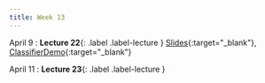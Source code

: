 ```yaml
---
title: Week 13
---
```


April 9
: **Lecture 22**{: .label .label-lecture }
[Slides](https://docs.google.com/presentation/d/15Y1BgtzCLkxr4ErPGUM6yXsSsOZm65eLWr39JyXPvDA/edit?usp=sharing){:target="_blank"},
[ClassifierDemo](https://data100.datahub.berkeley.edu/hub/user-redirect/git-pull?repo=https%3A%2F%2Fgithub.com%2FUCB-Econ-148%2Fecon148-sp24&branch=main&urlpath=lab%2Ftree%2Fecon148-sp24%2Flec%2FLec12.1%2FMLDemo_Credit.ipynb){:target="_blank"}


April 11
: **Lecture 23**{: .label .label-lecture }

